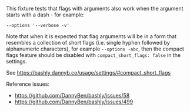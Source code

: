 This fixture tests that flags with arguments also work when the argument
starts with a dash - for example:

```
--options '--verbose -v'
```

Note that when it is expected that flag arguments will be in a form that
resembles a collection of short flags (i.e. single hyphen followed by
alphanumeric characters), for example `--options -abc`, then the compact flags
feature should be disabled with `compact_short_flags: false` in the settings.

See https://bashly.dannyb.co/usage/settings/#compact_short_flags

Reference issues:

- https://github.com/DannyBen/bashly/issues/58
- https://github.com/DannyBen/bashly/issues/499